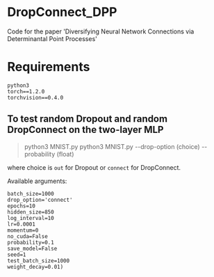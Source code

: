# DropConnect_DPP
Code for the paper 'Diversifying Neural Network Connections via Determinantal Point Processes'

# Requirements
```
python3
torch==1.2.0
torchvision==0.4.0
```

## To test random Dropout and random DropConnect on the two-layer MLP
>python3 MNIST.py python3 MNIST.py --drop-option (choice) --probability (float)

where choice is `out` for Dropout or `connect` for DropConnect.

Available arguments:
```
batch_size=1000
drop_option='connect'
epochs=10
hidden_size=850
log_interval=10
lr=0.0001
momentum=0
no_cuda=False
probability=0.1
save_model=False
seed=1
test_batch_size=1000
weight_decay=0.01)
```
